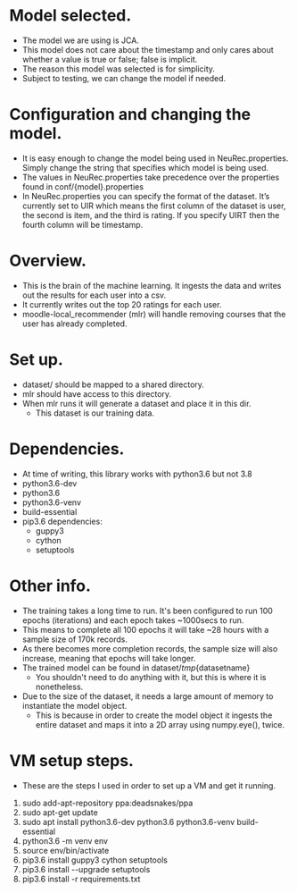 # Model selected.
* The model we are using is JCA.
* This model does not care about the timestamp and only cares about whether a value is true or false; false is implicit.
* The reason this model was selected is for simplicity.
* Subject to testing, we can change the model if needed.

# Configuration and changing the model.
* It is easy enough to change the model being used in NeuRec.properties. Simply change the string that specifies which model is being used.
* The values in NeuRec.properties take precedence over the properties found in conf/{model}.properties
* In NeuRec.properties you can specify the format of the dataset. It’s currently set to UIR which means the first column of the dataset is user, the second is item, and the third is rating. If you specify UIRT then the fourth column will be timestamp.

# Overview.
* This is the brain of the machine learning. It ingests the data and writes out the results for each user into a csv.
* It currently writes out the top 20 ratings for each user.
* moodle-local_recommender (mlr) will handle removing courses that the user has already completed.

# Set up.
* dataset/ should be mapped to a shared directory.
* mlr should have access to this directory.
* When mlr runs it will generate a dataset and place it in this dir.
    * This dataset is our training data.

# Dependencies.
* At time of writing, this library works with python3.6 but not 3.8 
* python3.6-dev
* python3.6
* python3.6-venv
* build-essential
* pip3.6 dependencies:
    * guppy3
    * cython
    * setuptools

# Other info.
* The training takes a long time to run. It's been configured to run 100 epochs (iterations) and each epoch takes ~1000secs to run.
* This means to complete all 100 epochs it will take ~28 hours with a sample size of 170k records.
* As there becomes more completion records, the sample size will also increase, meaning that epochs will take longer.
* The trained model can be found in dataset/_tmp_{datasetname}
    * You shouldn't need to do anything with it, but this is where it is nonetheless.
* Due to the size of the dataset, it needs a large amount of memory to instantiate the model object.
    * This is because in order to create the model object it ingests the entire dataset and maps it into a 2D array using numpy.eye(), twice.

# VM setup steps.
* These are the steps I used in order to set up a VM and get it running.
1. sudo add-apt-repository ppa:deadsnakes/ppa
2. sudo apt-get update
3. sudo apt install python3.6-dev python3.6 python3.6-venv build-essential
4. python3.6 -m venv env 
5. source env/bin/activate
6. pip3.6 install guppy3 cython setuptools
7. pip3.6 install --upgrade setuptools
8. pip3.6 install -r requirements.txt
